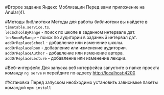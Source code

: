 #Второе задание Яндекс Моблизации
Перед вами приложение на Anular(4). 

#Методы библиотеки
Методы для работы библиотеки вы найдете в `timetable.service.ts`.  
`lecSchoolByRange` - поиск по школе в заданном интервале дат.  
`lecRoomByRange` - поиск по аудитории в заданный интервал дат.  
`addOrReplaceSchool` - добавление или изменение школы.  
`addOrReplaceRoom` - добавление или изменение аудитории.  
`addOrReplaceAuthor` - добавление или изменение автора.  
`addOrReplaceLecture` - добавление или изменение лекции.  

#Веб-интерфейс
Для запуска веб интерфейса запустите в папке проекта команду `ng serve` и перейдите 
по адресу [http://localhost:4200](http://localhost:4200)

#Установка
Перед запуском необходимо установить зависимые пакеты командой `npm install`
